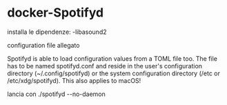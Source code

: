 # docker-Spotifyd

installa le dipendenze:
-libasound2

configuration file allegato

Spotifyd is able to load configuration values from a TOML file too. The file has to be named spotifyd.conf and reside in the user's configuration directory (~/.config/spotifyd) or the system configuration directory (/etc or /etc/xdg/spotifyd). This also applies to macOS!


lancia con ./spotifyd --no-daemon


